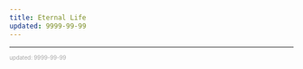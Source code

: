 ```yaml
---
title: Eternal Life
updated: 9999-99-99
---
```



---

<sup><sub><font color="#a6a6a6">updated: 9999-99-99</font></sub></sup>